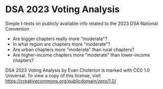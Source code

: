 # DSA 2023 Voting Analysis
Simple t-tests on publicly available info related to the 2023 DSA National Convention

- Are bigger chapters really more "moderate"?
- In what region are chapters more "moderate"?
- Are urban chapters more "moderate" than rural chapters?
- Are higher-income chapters more "moderate" than lower-income chapters?

DSA 2023 Voting Analysis by Evan Cholerton is marked with CC0 1.0 Universal. To view a copy of this license, visit https://creativecommons.org/publicdomain/zero/1.0/
